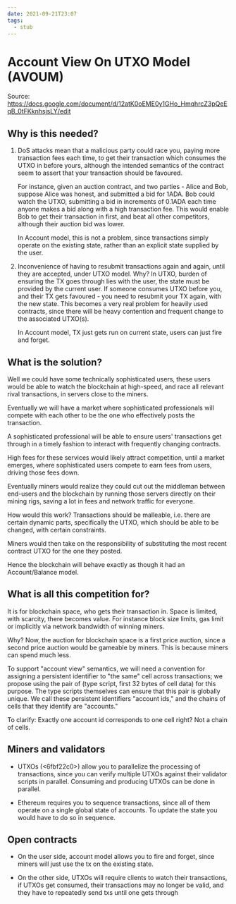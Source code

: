 ```yaml
---
date: 2021-09-21T23:07
tags: 
  - stub
---
```


# Account View On UTXO Model (AVOUM)

Source: https://docs.google.com/document/d/12atK0oEME0y1GHo_HmqhrcZ3pQeEqB_0tFKknhsjsLY/edit

## Why is this needed?

1. DoS attacks mean that a malicious party could race you,
   paying more transaction fees each time, to get their transaction
   which consumes the UTXO in before yours, although the intended semantics of the contract
   seem to assert that your transaction should be favoured.
   
   For instance, given an auction contract, and two parties - Alice and Bob,
   suppose Alice was honest, and submitted a bid for 1ADA.
   Bob could watch the UTXO,
   submitting a bid in increments of 0.1ADA each time anyone makes a bid
   along with a high transaction fee.
   This would enable Bob to get their transaction in first,
   and beat all other competitors, although their auction bid was lower.
   
   In Account model, this is not a problem, since transactions simply operate on the existing state,
   rather than an explicit state supplied by the user.

2. Inconvenience of having to resubmit transactions again and again,
   until they are accepted, under UTXO model.
   Why?
   In UTXO, burden of ensuring the TX goes through lies with the user,
   the state must be provided by the current user.
   If someone consumes UTXO before you, and their TX gets favoured - you need to resubmit
   your TX again, with the new state.
   This becomes a very real problem for heavily used contracts, since there will be heavy contention
   and frequent change to the associated UTXO(s).

   In Account model, TX just gets run on current state, users can just fire and forget.
   
## What is the solution?

Well we could have some technically sophisticated users,
these users would be able to watch the blockchain at high-speed,
and race all relevant rival transactions, in servers close to the miners.

Eventually we will have a market where sophisticated professionals will compete with each other
to be the one who effectively posts the transaction.

A sophisticated professional will be able to ensure users' transactions get through in a timely fashion to interact with frequently changing contracts.

High fees for these services would likely attract competition, until a market emerges,
where sophisticated users compete to earn fees from users, driving those fees down.

Eventually miners would realize they could cut out the middleman between end-users and the blockchain
by running those servers directly on their mining rigs, saving a lot in fees and network traffic for everyone.

How would this work? Transactions should be malleable, i.e. there are certain dynamic parts, specifically the UTXO, which should be able to be changed, with certain constraints.

Miners would then take on the responsibility of substituting the most recent contract UTXO for the one they posted.

Hence the blockchain will behave exactly as though it had an Account/Balance model.

## What is all this competition for?

It is for blockchain space, who gets their transaction in.
Space is limited, with scarcity, there becomes value.
For instance block size limits, gas limit or implicitly via network bandwidth of winning miners.

Why? Now, the auction for blockchain space is a first price auction, since a second price auction would be gameable by miners. This is because miners can spend much less.

To support "account view" semantics, we will need a convention
for assigning a persistent identifier to "the same" cell across
transactions; we propose using the pair of (type script, first 32
bytes of cell data) for this purpose. The type scripts themselves
can ensure that this pair is globally unique. We call these
persistent identifiers "account ids," and the chains of cells that
they identify are "accounts."

To clarify: Exactly one account id corresponds to one cell right? Not a chain of cells.
   
## Miners and validators

- UTXOs (<6fbf22c0>) allow you to parallelize the processing of transactions,
  since you can verify multiple UTXOs against their validator scripts in parallel.
  Consuming and producing UTXOs can be done in parallel.
  
- Ethereum requires you to sequence transactions, since all of them operate on a single global state of accounts.
  To update the state you would have to do so in sequence.
  
## Open contracts

- On the user side, account model allows you to fire and forget,
  since miners will just use the tx on the existing state.

- On the other side, UTXOs will require clients to watch their transactions,
  if UTXOs get consumed, their transactions may no longer be valid,
  and they have to repeatedly send txs until one gets through
